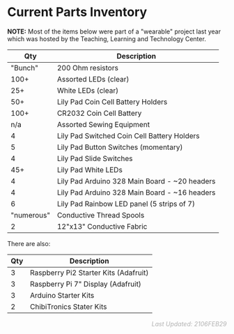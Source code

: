 <!--
Title: Current Maker Space Inventory
Summary: Provides a brief inventory list of items to be used with the Makers Space.
Author: G. L. Clark, II
Date: February 29,, 2016 23:13
Filename: current-inventory.md
-->

# Current Parts Inventory

**NOTE:** Most of the items below were part of a "wearable" project last year which was hosted by the Teaching, Learning and Technology Center.

| Qty | Description |
 | --------------- | ------------------------------------------------ |
 | "Bunch" | 200 Ohm resistors |
 | 100+ | Assorted LEDs (clear) |
 | 25+ | White LEDs (clear) |
 | 50+ | Lily Pad Coin Cell Battery Holders |
 | 100+ | CR2032 Coin Cell Battery |
 | n/a | Assorted Sewing Equipment |
 | 4 | Lily Pad Switched Coin Cell Battery Holders |
 | 5 | Lily Pad Button Switches (momentary) |
 | 4 | Lily Pad Slide Switches |
 | 45+ | Lily Pad White LEDs |
 | 4 | Lily Pad Arduino 328 Main Board - ~20 headers |
 | 4 | Lily Pad Arduino 328 Main Board - ~16 headers |
 | 6 | Lily Pad Rainbow LED panel (5 strips of 7) |
 | "numerous" | Conductive Thread Spools |
 | 2 | 12"x13" Conductive Fabric |

There are also:

| Qty | Description |
 | --------------- | ------------------------------------------------ |
 | 3 | Raspberry Pi2 Starter Kits (Adafruit) |
 | 3 | Raspberry Pi 7" Display (Adafruit) |
 | 3 | Arduino Starter Kits |
 | 2 | ChibiTronics Stater Kits |

<p style="text-align: right; font-style: italic; color: rgba(105, 105, 105, .5);">Last Updated: 2106FEB29</p>
